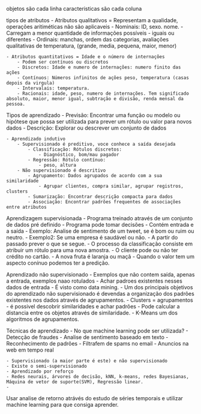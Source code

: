 objetos são cada linha
caracteristicas são cada coluna

tipos de atributos
    - Atributos qualitativos = Representam a qualidade, operações aritiméticas não são aplicaveis
        - Nominais: ID, sexo. nome.
            - Carregam a menor quantidade de informações possíveis
            - iguais ou diferentes
        - Ordinais: manchas, ordem das categorias, avaliações qualitativas de temperatura, (grande, media, pequena, maior, menor)


    - Atributos quantitativos = Idade e o número de internações    
        - Podem ser contínuos ou discretos
        - Discretos: Idade e numero de internações: numero finito das ações
        - Contínuos: Números infinitos de ações peso, temperatura (casas depois da virgula)
        - Intervalais: temperatura.
        - Racionais: idade, peso, numero de internações. Tem significado absoluto, maior, menor igual, subtração e divisão, renda mensal da pessoa.


Tipos de aprendizado
    - Previsão: Encontrar uma função ou modelo ou hipótese que possa ser utilizada para prever um rótulo ou valor para novos dados
    - Descrição: Explorar ou descrever um conjunto de dados

    - Aprendizado indutivo
        - Supervisionado é preditivo, voce conhece a saída desejada
            - Classificação: Rótulos discretos:
                - Diagnóstico, bom/mau pagador
            - Regressão: Rótulo contínuo:
                - peso, altura 
        - Não supervisionado é descritivo
            - Agrupamento: Dados agrupados de acordo com a sua similaridade
                - Agrupar clientes, compra similar, agrupar registros, clusters
            - Sumarização: Encontrar descrição compacta para dados
            - Associação: Encontrar padrões frequentes de associações entre atributos


Aprendizagem supervisionada
    - Programa treinado através de um conjunto de dados pré definido
    - Programa pode tomar decisões 
    - Contém entrada e a saída
    - Exemplo: Analise de sentimento de um tweet, se é bom ou ruim ou neutro.
    - Exemplo2: Se uma empresa é saudável ou não.
    - A partir do passado prever o que se segue.
    - O processo da classificação consiste em atribuir um rótulo para uma nova amostra.
    - O cliente pode ou não ter crédito no cartão.
    - A nova fruta é laranja ou maçã
    - Quando o valor tem um aspecto conínuo podemos ter a predição.

Aprendizado não supervisionado
    - Exemplos que não contem saída, apenas a entrada, exemplos naao rotulados
    - Achar padroes existentes nesses dados de entrada
    - É visto como data mining.
    - Um dos principais objetivos do aprendizado não supervisionado é devendas a organização dos padrões existentes nos dados através de agrupamentos.
    - Clusters = agrupamentos
    - é possivel descobrir similaridades e achar padrões
    - Pode calcular a distancia entre os objetos através de similaridade.
    - K-Means um dos algoritmos de agrupamentos.


Técnicas de aprendizado
    - No que machine learning pode ser utilizada?
        - Detecção de fraudes
        - Analise de sentimento baseado em texto
        - Reconhecimento de padrões
        - Filtrafem de spams no email
        - Anuncios na web em tempo real

    - Supervisionado (a maior parte é este) e não supervisionado
    - Existe o semi-supervisionado
    - Aprendizado por reforço
    - Redes neurais, árvores de decisão, kNN, k-means, redes Bayesianas, Máquina de vetor de suporte(SVM), Regressão linear.
    - 


Usar analise de retorno atrávés do estudo de séries temporais e utilizar machine learning para que consiga aprender.



            





